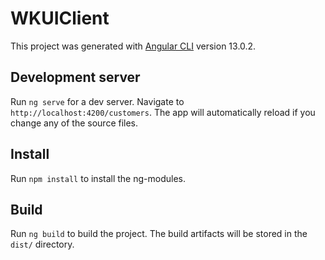 # WKUIClient

This project was generated with [Angular CLI](https://github.com/angular/angular-cli) version 13.0.2.

## Development server

Run `ng serve` for a dev server. Navigate to `http://localhost:4200/customers`. The app will automatically reload if you change any of the source files.

## Install

Run `npm install` to install the ng-modules.


## Build

Run `ng build` to build the project. The build artifacts will be stored in the `dist/` directory.


